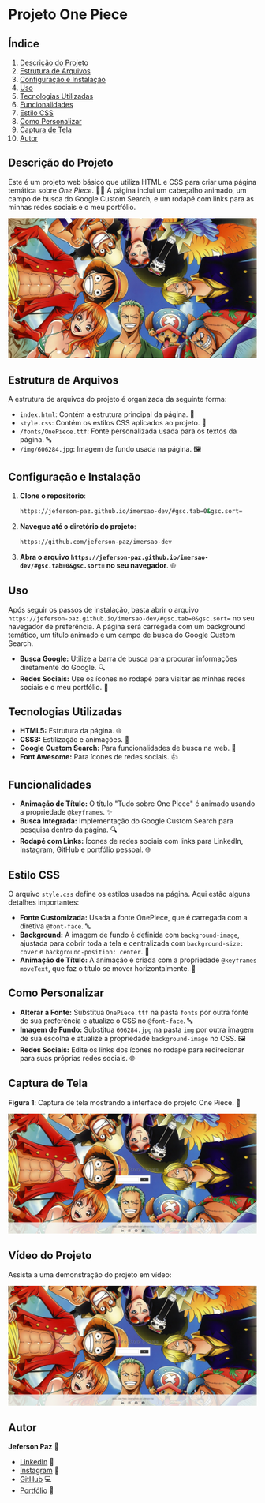 # Projeto One Piece

## Índice
1. [Descrição do Projeto](#descrição-do-projeto)
2. [Estrutura de Arquivos](#estrutura-de-arquivos)
3. [Configuração e Instalação](#configuração-e-instalação)
4. [Uso](#uso)
5. [Tecnologias Utilizadas](#tecnologias-utilizadas)
6. [Funcionalidades](#funcionalidades)
7. [Estilo CSS](#estilo-css)
8. [Como Personalizar](#como-personalizar)
9. [Captura de Tela](#captura-de-tela)
10. [Autor](#autor)

## Descrição do Projeto
Este é um projeto web básico que utiliza HTML e CSS para criar uma página temática sobre *One Piece*. 🏴‍☠️ A página inclui um cabeçalho animado, um campo de busca do Google Custom Search, e um rodapé com links para as minhas redes sociais e o  meu portfólio.

![Imagem do Projeto](img/606284.jpg)

## Estrutura de Arquivos
A estrutura de arquivos do projeto é organizada da seguinte forma:

- `index.html`: Contém a estrutura principal da página. 📄
- `style.css`: Contém os estilos CSS aplicados ao projeto. 🎨
- `/fonts/OnePiece.ttf`: Fonte personalizada usada para os textos da página. 🔤
- `/img/606284.jpg`: Imagem de fundo usada na página. 🖼️

## Configuração e Instalação

1. **Clone o repositório**:
   ```bash
   https://jeferson-paz.github.io/imersao-dev/#gsc.tab=0&gsc.sort=
   ```
2. **Navegue até o diretório do projeto**:
   ```bash
   https://github.com/jeferson-paz/imersao-dev
   ```
3. **Abra o arquivo `https://jeferson-paz.github.io/imersao-dev/#gsc.tab=0&gsc.sort=` no seu navegador**. 🌐

## Uso
Após seguir os passos de instalação, basta abrir o arquivo `https://jeferson-paz.github.io/imersao-dev/#gsc.tab=0&gsc.sort=` no seu navegador de preferência. A página será carregada com um background temático, um título animado e um campo de busca do Google Custom Search. 

- **Busca Google:** Utilize a barra de busca para procurar informações diretamente do Google. 🔍
- **Redes Sociais:** Use os ícones no rodapé para visitar as minhas redes sociais e o meu portfólio. 🌟

## Tecnologias Utilizadas
- **HTML5:** Estrutura da página. 🌐
- **CSS3:** Estilização e animações. 🎨
- **Google Custom Search:** Para funcionalidades de busca na web. 🔎
- **Font Awesome:** Para ícones de redes sociais. 👍

## Funcionalidades
- **Animação de Título:** O título "Tudo sobre One Piece" é animado usando a propriedade `@keyframes`. ✨
- **Busca Integrada:** Implementação do Google Custom Search para pesquisa dentro da página. 🔍
- **Rodapé com Links:** Ícones de redes sociais com links para LinkedIn, Instagram, GitHub e portfólio pessoal. 🌐

## Estilo CSS
O arquivo `style.css` define os estilos usados na página. Aqui estão alguns detalhes importantes:

- **Fonte Customizada:** Usada a fonte OnePiece, que é carregada com a diretiva `@font-face`. 🔤
- **Background:** A imagem de fundo é definida com `background-image`, ajustada para cobrir toda a tela e centralizada com `background-size: cover` e `background-position: center`. 🌄
- **Animação de Título:** A animação é criada com a propriedade `@keyframes moveText`, que faz o título se mover horizontalmente. 🎢

## Como Personalizar
- **Alterar a Fonte:** Substitua `OnePiece.ttf` na pasta `fonts` por outra fonte de sua preferência e atualize o CSS no `@font-face`. 🔤
- **Imagem de Fundo:** Substitua `606284.jpg` na pasta `img` por outra imagem de sua escolha e atualize a propriedade `background-image` no CSS. 🖼️
- **Redes Sociais:** Edite os links dos ícones no rodapé para redirecionar para suas próprias redes sociais. 🌐

## Captura de Tela
**Figura 1**: Captura de tela mostrando a interface do projeto One Piece. 📸

![Imagem do Projeto](img/perfil.png)

## Vídeo do Projeto

Assista a uma demonstração do projeto em vídeo:

[![Assistir ao Vídeo](img/perfil.png)](video/projeto-one-piece.mp4)

## Autor
**Jeferson Paz** 👋

- [LinkedIn](https://www.linkedin.com/in/jeferson-paz/) 🔗
- [Instagram](https://www.instagram.com/jeferson.paz_/) 📸
- [GitHub](https://github.com/jeferson-paz) 💻
- [Portfólio](https://jeferson-paz.github.io/Portfolio/) 🌟
